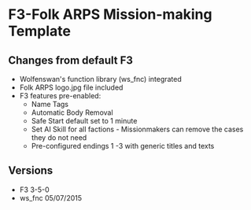 # F3-Folk ARPS Mission-making Template #

## Changes from default F3 ##

* Wolfenswan's function library (ws_fnc) integrated
* Folk ARPS logo.jpg file included
* F3 features pre-enabled:
  * Name Tags
  * Automatic Body Removal
  * Safe Start default set to 1 minute
  * Set AI Skill for all factions - Missionmakers can remove the cases they do not need
  * Pre-configured endings 1 -3 with generic titles and texts

## Versions ##
* F3 3-5-0
* ws_fnc 05/07/2015
